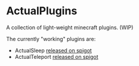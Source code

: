 # ActualPlugins
A collection of light-weight minecraft plugins. (WIP)

The currently "working" plugins are:
 - ActualSleep [released on spigot](https://www.spigotmc.org/resources/actualsleep.74191/)
 - ActualTeleport [released on spigot](https://www.spigotmc.org/resources/actualteleport.74190/)
